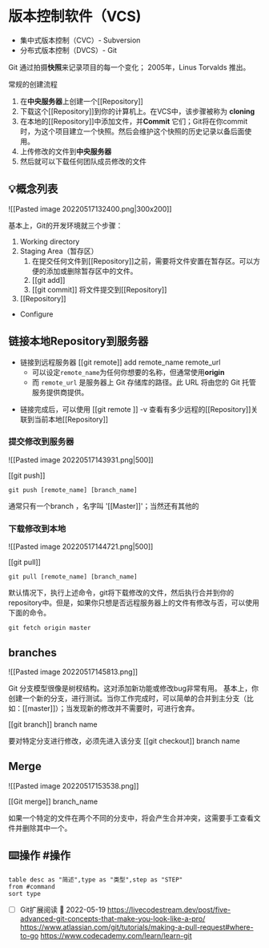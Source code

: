 
# 版本控制软件（VCS)
- 集中式版本控制（CVC）- Subversion
- 分布式版本控制（DVCS）- Git


Git 通过拍摄**快照**来记录项目的每一个变化；
2005年，Linus Torvalds 推出。

常规的创建流程
1. 在**中央服务器**上创建一个[[Repository]]
2. 下载这个[[Repository]]到你的计算机上。在VCS中，该步骤被称为 **cloning**
3. 在本地的[[Repository]]中添加文件，并**Commit** 它们；Git将在你commit时，为这个项目建立一个快照。然后会维护这个快照的历史记录以备后面使用。
4. 上传修改的文件到**中央服务器**
5. 然后就可以下载任何团队成员修改的文件






## 💡概念列表 


![[Pasted image 20220517132400.png|300x200]]


基本上，Git的开发环境就三个步骤：
1. Working directory
2. Staging Area（暂存区）
	1. 在提交任何文件到[[Repository]]之前，需要将文件安置在暂存区。可以方便的添加或删除暂存区中的文件。
	2. [[git add]]
	3. [[git commit]] 将文件提交到[[Repository]]
3. [[Repository]]



* Configure


## 链接本地Repository到服务器

- 链接到远程服务器 [[git remote]] add remote_name remote_url
	- 可以设定`remote_name`为任何你想要的名称，但通常使用**origin**
	- 而 `remote_url` 是服务器上 Git 存储库的路径。此 URL 将由您的 Git 托管服务提供商提供。
* 链接完成后，可以使用 [[git remote ]] -v 查看有多少远程的[[Repository]]关联到当前本地[[Repository]]

### 提交修改到服务器
![[Pasted image 20220517143931.png|500]]


[[git push]]

```text
git push [remote_name] [branch_name]
```

通常只有一个branch ，名字叫 '[[Master]]'；当然还有其他的


### 下载修改到本地

![[Pasted image 20220517144721.png|500]]


[[git pull]]

```text
git pull [remote_name] [branch_name]
```

默认情况下，执行上述命令，git将下载修改的文件，然后执行合并到你的repository中。但是，如果你只想是否远程服务器上的文件有修改与否，可以使用下面的命令。
```text
git fetch origin master
```



## branches
![[Pasted image 20220517145813.png]]


Git 分支模型很像是树杈结构。这对添加新功能或修改bug非常有用。
基本上，你创建一个新的分支，进行测试。当你工作完成时，可以简单的合并到主分支（比如：[[master]]）；当发现新的修改并不需要时，可进行舍弃。

[[git branch]] branch name

要对特定分支进行修改，必须先进入该分支
[[git checkout]] branch name



## Merge

![[Pasted image 20220517153538.png]]



[[Git merge]] branch_name

如果一个特定的文件在两个不同的分支中，将会产生合并冲突，这需要手工查看文件并删除其中一个。



## ⌨️操作 #操作

```dataview
table desc as "简述",type as "类型",step as "STEP"
from #command 
sort type
```



- [ ] Git扩展阅读 📅 2022-05-19
https://livecodestream.dev/post/five-advanced-git-concepts-that-make-you-look-like-a-pro/ 
https://www.atlassian.com/git/tutorials/making-a-pull-request#where-to-go
https://www.codecademy.com/learn/learn-git